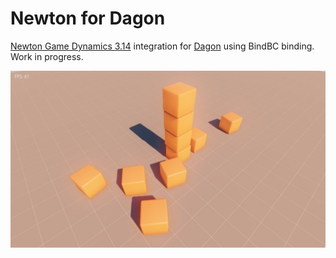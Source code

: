 # Newton for Dagon 
[Newton Game Dynamics 3.14](https://github.com/MADEAPPS/newton-dynamics) integration for [Dagon](https://github.com/gecko0307/dagon) using BindBC binding. Work in progress.

![Screenshot](screenshot.jpg)